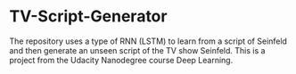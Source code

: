 # TV-Script-Generator
The repository uses a type of RNN (LSTM) to learn from a script of Seinfeld and then generate an unseen script of the TV show Seinfeld. This is a project from the Udacity Nanodegree course Deep Learning.
